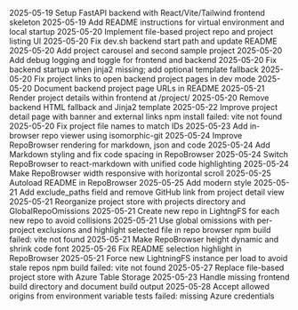 2025-05-19 Setup FastAPI backend with React/Vite/Tailwind frontend skeleton
2025-05-19 Add README instructions for virtual environment and local startup
2025-05-20 Implement file-based project repo and project listing UI
2025-05-20 Fix dev.sh backend start path and update README
2025-05-20 Add project carousel and second sample project
2025-05-20 Add debug logging and toggle for frontend and backend
2025-05-20 Fix backend startup when jinja2 missing; add optional template fallback
2025-05-20 Fix project links to open backend project pages in dev mode
2025-05-20 Document backend project page URLs in README
2025-05-21 Render project details within frontend at /project/<id>
2025-05-20 Remove backend HTML fallback and Jinja2 template
2025-05-22 Improve project detail page with banner and external links
  npm install failed: vite not found
2025-05-20 Fix project file names to match IDs
2025-05-23 Add in-browser repo viewer using isomorphic-git
2025-05-24 Improve RepoBrowser rendering for markdown, json and code
2025-05-24 Add Markdown styling and fix code spacing in RepoBrowser
2025-05-24 Switch RepoBrowser to react-markdown with unified code highlighting
2025-05-24 Make RepoBrowser width responsive with horizontal scroll
2025-05-25 Autoload README in RepoBrowser
2025-05-25 Add modern style
2025-05-21 Add exclude_paths field and remove GitHub link from project detail view
2025-05-21 Reorganize project store with projects directory and GlobalRepoOmissions
2025-05-21 Create new repo in LightngFS for each new repo to avoid collisions
2025-05-21 Use global omissions with per-project exclusions and highlight selected file in repo browser
 npm build failed: vite not found
2025-05-21 Make RepoBrowser height dynamic and shrink code font
2025-05-26 Fix README selection highlight in RepoBrowser
2025-05-21 Force new LightningFS instance per load to avoid stale repos
  npm build failed: vite not found
2025-05-27 Replace file-based project store with Azure Table Storage
2025-05-23 Handle missing frontend build directory and document build output
2025-05-28 Accept allowed origins from environment variable
  tests failed: missing Azure credentials
